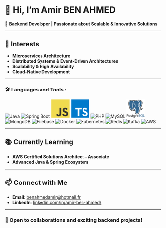 # 👋 Hi, I’m Amir BEN AHMED  

🚀 **Backend Developer | Passionate about Scalable & Innovative Solutions**  

---

## 🎯 Interests  
- **Microservices Architecture**  
- **Distributed Systems & Event-Driven Architectures**  
- **Scalability & High Availability**  
- **Cloud-Native Development**  

---

### :hammer_and_wrench: Languages and Tools :  
<div>
  <img src="https://cdn.jsdelivr.net/gh/devicons/devicon@latest/icons/java/java-original.svg" title="Java" alt="Java" width="60" height="60"/>
  <img src="https://cdn.jsdelivr.net/gh/devicons/devicon@latest/icons/spring/spring-original.svg" title="Spring Boot" alt="Spring Boot" width="60" height="60"/>
  <img src="https://github.com/devicons/devicon/blob/master/icons/javascript/javascript-original.svg" title="JavaScript" alt="JavaScript" width="60" height="60"/>
  <img src="https://github.com/devicons/devicon/blob/master/icons/typescript/typescript-original.svg" title="TypeScript" alt="TypeScript" width="60" height="60"/>
  <img src="https://cdn.jsdelivr.net/gh/devicons/devicon@latest/icons/php/php-original.svg" title="PHP" alt="PHP" width="60" height="60"/>
  <img src="https://cdn.jsdelivr.net/gh/devicons/devicon@latest/icons/mysql/mysql-original.svg" title="MySQL" alt="MySQL" width="60" height="60"/>
  <img src="https://github.com/devicons/devicon/blob/master/icons/postgresql/postgresql-original-wordmark.svg" title="PostgreSQL" alt="PostgreSQL" width="60" height="60"/>
  <img src="https://cdn.jsdelivr.net/gh/devicons/devicon@latest/icons/mongodb/mongodb-original.svg" title="MongoDB" alt="MongoDB" width="60" height="60"/>
  <img src="https://cdn.jsdelivr.net/gh/devicons/devicon@latest/icons/firebase/firebase-plain.svg" title="Firebase" alt="Firebase" width="60" height="60"/>
  <img src="https://cdn.jsdelivr.net/gh/devicons/devicon@latest/icons/docker/docker-original.svg" title="Docker" alt="Docker" width="60" height="60"/>
  <img src="https://cdn.jsdelivr.net/gh/devicons/devicon@latest/icons/kubernetes/kubernetes-plain.svg" title="Kubernetes" alt="Kubernetes" width="60" height="60"/>
  <img src="https://cdn.jsdelivr.net/gh/devicons/devicon@latest/icons/redis/redis-original.svg" title="Redis" alt="Redis" width="60" height="60"/>
  <img src="https://cdn.jsdelivr.net/gh/devicons/devicon@latest/icons/apachekafka/apachekafka-original.svg" title="Kafka" alt="Kafka" width="60" height="60"/>
  <img src="https://cdn.jsdelivr.net/gh/devicons/devicon@latest/icons/aws/aws-original.svg" title="AWS" alt="AWS" width="60" height="60"/>
</div>

---

## 📚 Currently Learning  
- **AWS Certified Solutions Architect – Associate**  
- **Advanced Java & Spring Ecosystem**  

---

## 📫 Connect with Me  
- **Email**: [benahmedamir@hotmail.fr](mailto:benahmedamir@hotmail.fr)  
- **LinkedIn**: [linkedin.com/in/amir-ben-ahmed/](https://www.linkedin.com/in/amir-ben-ahmed/)  

---

### 🌱 Open to collaborations and exciting backend projects!  
